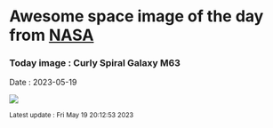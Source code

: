 
# Awesome space image of the day from [NASA](https://api.nasa.gov/)

### Today image : Curly Spiral Galaxy M63
Date : 2023-05-19

![](https://apod.nasa.gov/apod/image/2305/m63_1024.jpg)

<small>Latest update : Fri May 19 20:12:53 2023</small>
        